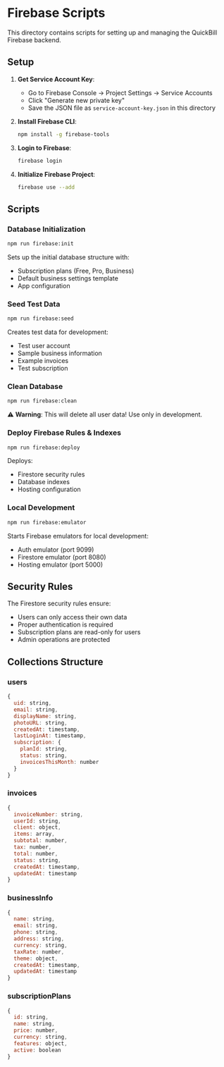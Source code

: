 # Firebase Scripts

This directory contains scripts for setting up and managing the QuickBill Firebase backend.

## Setup

1. **Get Service Account Key**:

   - Go to Firebase Console → Project Settings → Service Accounts
   - Click "Generate new private key"
   - Save the JSON file as `service-account-key.json` in this directory

2. **Install Firebase CLI**:

   ```bash
   npm install -g firebase-tools
   ```

3. **Login to Firebase**:

   ```bash
   firebase login
   ```

4. **Initialize Firebase Project**:
   ```bash
   firebase use --add
   ```

## Scripts

### Database Initialization

```bash
npm run firebase:init
```

Sets up the initial database structure with:

- Subscription plans (Free, Pro, Business)
- Default business settings template
- App configuration

### Seed Test Data

```bash
npm run firebase:seed
```

Creates test data for development:

- Test user account
- Sample business information
- Example invoices
- Test subscription

### Clean Database

```bash
npm run firebase:clean
```

⚠️ **Warning**: This will delete all user data! Use only in development.

### Deploy Firebase Rules & Indexes

```bash
npm run firebase:deploy
```

Deploys:

- Firestore security rules
- Database indexes
- Hosting configuration

### Local Development

```bash
npm run firebase:emulator
```

Starts Firebase emulators for local development:

- Auth emulator (port 9099)
- Firestore emulator (port 8080)
- Hosting emulator (port 5000)

## Security Rules

The Firestore security rules ensure:

- Users can only access their own data
- Proper authentication is required
- Subscription plans are read-only for users
- Admin operations are protected

## Collections Structure

### users

```javascript
{
  uid: string,
  email: string,
  displayName: string,
  photoURL: string,
  createdAt: timestamp,
  lastLoginAt: timestamp,
  subscription: {
    planId: string,
    status: string,
    invoicesThisMonth: number
  }
}
```

### invoices

```javascript
{
  invoiceNumber: string,
  userId: string,
  client: object,
  items: array,
  subtotal: number,
  tax: number,
  total: number,
  status: string,
  createdAt: timestamp,
  updatedAt: timestamp
}
```

### businessInfo

```javascript
{
  name: string,
  email: string,
  phone: string,
  address: string,
  currency: string,
  taxRate: number,
  theme: object,
  createdAt: timestamp,
  updatedAt: timestamp
}
```

### subscriptionPlans

```javascript
{
  id: string,
  name: string,
  price: number,
  currency: string,
  features: object,
  active: boolean
}
```
